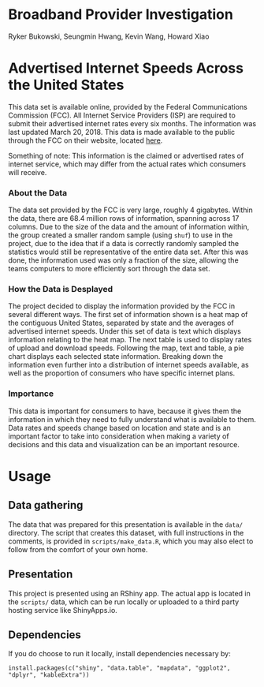 # Broadband Provider Investigation

Ryker Bukowski, Seungmin Hwang, Kevin Wang, Howard Xiao

# Advertised Internet Speeds Across the United States

This data set is available online, provided by the Federal Communications Commission (FCC). All Internet Service Providers (ISP) are required to submit their advertised internet rates every six months. The information was last updated March 20, 2018. This data is made available to the public through the FCC on their website, located [here]( https://opendata.fcc.gov/Wireline/Fixed-Broadband-Deployment-Data-December-2016-Stat/b5f4-szwq).

Something of note: This information is the claimed or advertised rates of internet service, which may differ from the actual rates which consumers will receive. 

### About the Data

The data set provided by the FCC is very large, roughly 4 gigabytes. Within the data, there are 68.4 million rows of information, spanning across 17 columns. Due to the size of the data and the amount of information within, the group created a smaller random sample (using `shuf`) to use in the project, due to the idea that if a data is correctly randomly sampled the statistics would still be representative of the entire data set. After this was done, the information used was only a fraction of the size, allowing the teams computers to more efficiently sort through the data set. 

### How the Data is Desplayed

The project decided to display the information provided by the FCC in several different ways. The first set of information shown is a heat map of the contiguous United States, separated by state and the averages of advertised internet speeds. Under this set of data is text which displays information relating to the heat map. The next table is used to display rates of upload and download speeds. Following the map, text and table, a pie chart displays each selected state information. Breaking down the information even further into a distribution of internet speeds available, as well as the proportion of consumers who have specific internet plans. 

### Importance 

This data is important for consumers to have, because it gives them the information in which they need to fully understand what is available to them. Data rates and speeds change based on location and state and is an important factor to take into consideration when making a variety of decisions and this data and visualization can be an important resource. 

# Usage

## Data gathering

The data that was prepared for this presentation is available in the `data/` directory. The script that creates this dataset, with full instructions in the comments, is provided in `scripts/make_data.R`, which you may also elect to follow from the comfort of your own home.

## Presentation

This project is presented using an RShiny app. The actual app is located in the `scripts/` data, which can be run locally or uploaded to a third party hosting service like ShinyApps.io.

## Dependencies

If you do choose to run it locally, install dependencies necessary by:

`install.packages(c("shiny", "data.table", "mapdata", "ggplot2", "dplyr", "kableExtra"))`

